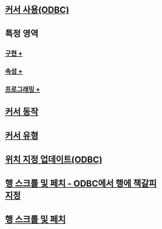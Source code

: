 # [커서 사용(ODBC)](using-cursors-odbc.md)

# 특정 영역
## [구현 +](../../relational-databases/native-client-odbc-cursors/implementation/how-cursors-are-implemented.md)
## [속성 +](../../relational-databases/native-client-odbc-cursors/properties/cursor-properties.md)
## [프로그래밍 +](../../relational-databases/native-client-odbc-cursors/programming/cursor-programming-details-odbc.md)

# [커서 동작](cursor-behaviors.md)
# [커서 유형](cursor-types.md)
# [위치 지정 업데이트(ODBC)](positioned-updates-odbc.md)
# [행 스크롤 및 페치 - ODBC에서 행에 책갈피 지정](scrolling-and-fetching-rows-bookmarking-rows-in-odbc.md)
# [행 스크롤 및 페치](scrolling-and-fetching-rows.md)
